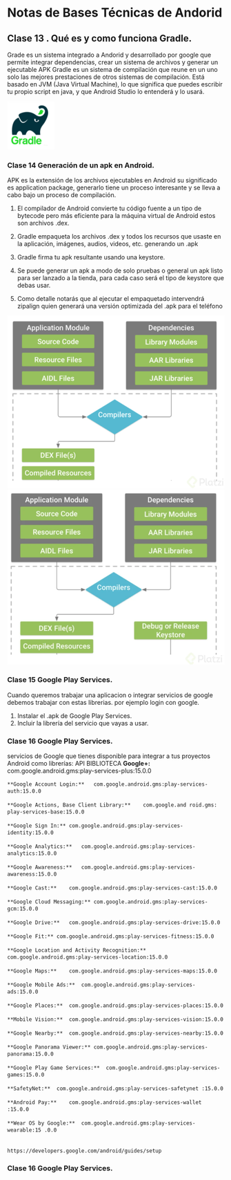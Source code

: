 # Notas de Bases Técnicas de Andorid 

## Clase 13 . Qué es y como funciona Gradle.
Grade es un sistema integrado a Andorid y desarrollado por google que permite integrar dependencias, crear un sistema de archivos y generar un ejecutable  APK
Gradle es un sistema de compilación que reune en un uno solo las mejores prestaciones de otros sistemas de compilación. Está basado en JVM (Java Virtual Machine), lo que          significa que puedes escribir tu propio script en java, y que Android Studio lo entenderá y lo usará.

![src/gradle.png](src/gradle.png)

### Clase 14 Generación de un apk en Android.

APK es la extensión de los archivos ejecutables en Android su significado es application package, generarlo tiene un proceso interesante y se lleva a cabo bajo un proceso de compilación.

  1. El compilador de Android convierte tu código fuente a un tipo de bytecode pero más eficiente para la máquina virtual de Android estos son archivos .dex.

  2. Gradle empaqueta los archivos .dex y todos los recursos que usaste en la aplicación, imágenes, audios, videos, etc. generando un .apk
  3. Gradle firma tu apk resultante usando una keystore.
  4. Se puede generar un apk a modo de solo pruebas o general un apk listo para ser lanzado a la tienda, para cada caso será el tipo de keystore que debas usar.
  5. Como detalle notarás que al ejecutar el empaquetado intervendrá zipalign quien generará una versión optimizada del .apk para el teléfono



![src/apkAndorid.png](src/apkAndorid.png)
![src/apkAndorid2.png](src/apkAndorid2.png)


### Clase 15 Google Play Services.

Cuando queremos trabajar una aplicacion o integrar servicios de google debemos trabajar con estas librerias. por ejemplo login con google. 

  1. Instalar el .apk de Google Play Services.
  2. Incluir la librería del servicio que vayas a usar.

### Clase 16 Google Play Services.

 servicios de Google que tienes disponible para integrar a tus proyectos Android como librerías:
 API	BIBLIOTECA
    **Google+:**	com.google.android.gms:play-services-plus:15.0.0
    
    **Google Account Login:**	com.google.android.gms:play-services-auth:15.0.0
    
    **Google Actions, Base Client Library:**	com.google.and roid.gms: play-services-base:15.0.0
    
    **Google Sign In:**	com.google.android.gms:play-services-identity:15.0.0
    
    **Google Analytics:**	com.google.android.gms:play-services-analytics:15.0.0
    
    **Google Awareness:**	com.google.android.gms:play-services-awareness:15.0.0
  
    **Google Cast:**	com.google.android.gms:play-services-cast:15.0.0
  
    **Google Cloud Messaging:**	com.google.android.gms:play-services-gcm:15.0.0
  
    **Google Drive:**	com.google.android.gms:play-services-drive:15.0.0
  
    **Google Fit:**	com.google.android.gms:play-services-fitness:15.0.0
  
    **Google Location and Activity Recognition:**	com.google.android.gms:play-services-location:15.0.0
  
    **Google Maps:**	com.google.android.gms:play-services-maps:15.0.0
  
    **Google Mobile Ads:**	com.google.android.gms:play-services-ads:15.0.0
  
    **Google Places:**	com.google.android.gms:play-services-places:15.0.0
  
    **Mobile Vision:**	com.google.android.gms:play-services-vision:15.0.0
  
    **Google Nearby:**	com.google.android.gms:play-services-nearby:15.0.0
  
    **Google Panorama Viewer:**	com.google.android.gms:play-services-panorama:15.0.0
  
    **Google Play Game Services:**	com.google.android.gms:play-services-games:15.0.0
  
    **SafetyNet:**	com.google.android.gms:play-services-safetynet :15.0.0
  
    **Android Pay:**	com.google.android.gms:play-services-wallet :15.0.0
  
    **Wear OS by Google:**	com.google.android.gms:play-services-wearable:15 .0.0
  
    
    https://developers.google.com/android/guides/setup
    
    
### Clase 16 Google Play Services.

    
